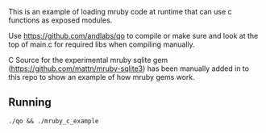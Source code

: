 This is an example of loading mruby code at runtime that can use c functions as
exposed modules.

Use https://github.com/andlabs/qo to compile or make sure and look at the top of
main.c for required libs when compiling manually.

C Source for the experimental mruby sqlite gem (https://github.com/mattn/mruby-sqlite3)
has been manually added in to this repo to show an example of how mruby gems work.

## Running

~~~
./qo && ./mruby_c_example
~~~
